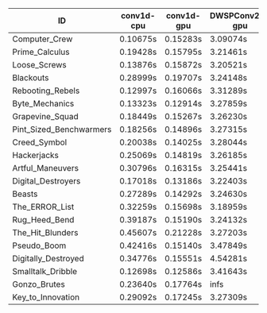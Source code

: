 |ID|conv1d-cpu|conv1d-gpu|DWSPConv2D-gpu|gemm-gpu|avg|
|-|-|-|-|-|-|
|Computer_Crew|0.10675s|0.15283s|3.09074s|1.76884s|1.27979s|
|Prime_Calculus|0.19428s|0.15795s|3.21461s|1.89343s|1.36507s|
|Loose_Screws|0.13876s|0.15872s|3.20521s|1.97534s|1.36951s|
|Blackouts|0.28999s|0.19707s|3.24148s|1.76792s|1.37412s|
|Rebooting_Rebels|0.12997s|0.16066s|3.31289s|1.90607s|1.37740s|
|Byte_Mechanics|0.13323s|0.12914s|3.27859s|1.98511s|1.38152s|
|Grapevine_Squad|0.18449s|0.15267s|3.26230s|1.94276s|1.38556s|
|Pint_Sized_Benchwarmers|0.18256s|0.14896s|3.27315s|1.97253s|1.39430s|
|Creed_Symbol|0.20038s|0.14025s|3.28044s|2.00725s|1.40708s|
|Hackerjacks|0.25069s|0.14819s|3.26185s|2.02106s|1.42045s|
|Artful_Maneuvers|0.30796s|0.16315s|3.25441s|1.96459s|1.42253s|
|Digital_Destroyers|0.17018s|0.13186s|3.22403s|2.17146s|1.42438s|
|Beasts|0.27289s|0.14292s|3.24630s|2.10916s|1.44282s|
|The_ERROR_List|0.32259s|0.15698s|3.18959s|2.11224s|1.44535s|
|Rug_Heed_Bend|0.39187s|0.15190s|3.24132s|2.05748s|1.46064s|
|The_Hit_Blunders|0.45607s|0.21228s|3.27203s|2.11885s|1.51481s|
|Pseudo_Boom|0.42416s|0.15140s|3.47849s|2.08474s|1.53470s|
|Digitally_Destroyed|0.34776s|0.15551s|4.54281s|2.65175s|1.92446s|
|Smalltalk_Dribble|0.12698s|0.12586s|3.41643s|4.67118s|2.08511s|
|Gonzo_Brutes|0.23640s|0.17764s|infs|2.17926s|infs|
|Key_to_Innovation|0.29092s|0.17245s|3.27309s|infs|infs|
